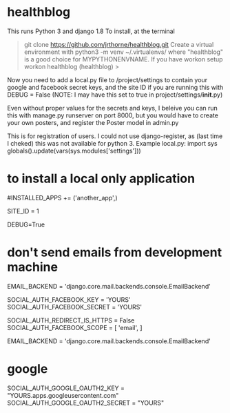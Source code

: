 # healthblog
This runs Python 3 and django 1.8
To install, at the terminal
> git clone https://github.com/jrthorne/healthblog.git <YOUR DIR>
Create a virtual environment with
> python3 -m venv ~/.virtualenvs/<MYPYTHONENVNAME>
where "healthblog" is a good choice for MYPYTHONENVNAME. If you have workon setup
> workon healthblog
(healthblog) >

Now you need to add a local.py file to /project/settings to contain your google and facebook secret keys, and the site ID
if you are running this with DEBUG = False (NOTE: I may have this set to true in project/settings/__init__.py)

Even without proper values for the secrets and keys, I beleive you can run this with manage.py runserver on port 8000, but
you would have to create your own posters, and register the Poster model in admin.py

This is for registration of users. I could not use django-register, as (last time I cheked) this was not available for 
python 3.
Example local.py:
import sys
globals().update(vars(sys.modules['settings']))

# to install a local only application
#INSTALLED_APPS += ('another_app',)

SITE_ID = 1

DEBUG=True
# don't send emails from development machine
EMAIL_BACKEND = 'django.core.mail.backends.console.EmailBackend'

SOCIAL_AUTH_FACEBOOK_KEY = 'YOURS'
SOCIAL_AUTH_FACEBOOK_SECRET = 'YOURS'

SOCIAL_AUTH_REDIRECT_IS_HTTPS = False
SOCIAL_AUTH_FACEBOOK_SCOPE = [
    'email',
]

EMAIL_BACKEND = 'django.core.mail.backends.console.EmailBackend'

# google
SOCIAL_AUTH_GOOGLE_OAUTH2_KEY = "YOURS.apps.googleusercontent.com"
SOCIAL_AUTH_GOOGLE_OAUTH2_SECRET = "YOURS"

